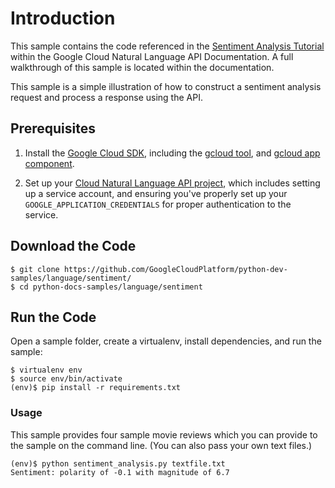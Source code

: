 # Introduction

This sample contains the code referenced in the 
[Sentiment Analysis Tutorial](http://cloud.google.com/natural-language/docs/sentiment-tutorial)
within the Google Cloud Natural Language API Documentation. A full walkthrough of this sample
is located within the documentation.

This sample is a simple illustration of how to construct a sentiment analysis
request and process a response using the API.

## Prerequisites

1. Install the [Google Cloud SDK](https://cloud.google.com/sdk/), including the [gcloud tool](https://cloud.google.com/sdk/gcloud/), and [gcloud app component](https://cloud.google.com/sdk/gcloud-app).

2. Set up your [Cloud Natural Language API project](https://cloud.google.com/natural-language/docs/getting-started#set_up_a_project), which includes setting up a service account, and ensuring you've properly set up your `GOOGLE_APPLICATION_CREDENTIALS` for proper authentication to the service.

## Download the Code

```
$ git clone https://github.com/GoogleCloudPlatform/python-dev-samples/language/sentiment/
$ cd python-docs-samples/language/sentiment
```

## Run the Code

Open a sample folder, create a virtualenv, install dependencies, and run the sample:

```
$ virtualenv env
$ source env/bin/activate
(env)$ pip install -r requirements.txt
```

### Usage

This sample provides four sample movie reviews which you can
provide to the sample on the command line. (You can also
pass your own text files.)

```
(env)$ python sentiment_analysis.py textfile.txt
Sentiment: polarity of -0.1 with magnitude of 6.7
```
